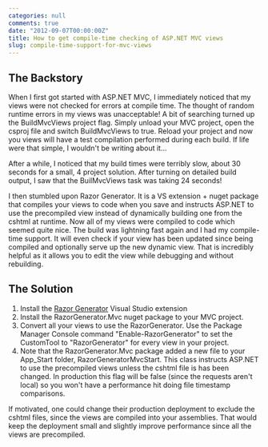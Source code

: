 ```yaml
---
categories: null
comments: true
date: "2012-09-07T00:00:00Z"
title: How to get compile-time checking of ASP.NET MVC views
slug: compile-time-support-for-mvc-views
---
```


<h2>The Backstory</h2>
<p>
    When I first got started with ASP.NET MVC, I immediately noticed that my views were not checked for errors at compile time.
    The thought of random runtime errors in my views was unacceptable! A bit of searching turned up the BuildMvcViews project
    flag. Simply unload your MVC project, open the csproj file and switch BuildMvcViews to true. Reload your project and
    now you views will have a test compilation performed during each build. If life were that simple, I wouldn't be writing about it...
</p>
<p>
    After a while, I noticed that my build times were terribly slow, about 30 seconds for a small, 4 project solution.
    After turning on detailed build output, I saw that the BuilMvcViews task was taking 24 seconds!
</p>
<p>
    I then stumbled upon Razor Generator. It is a VS extension + nuget package that compiles your views to code when you save and
    instructs ASP.NET to use the precompiled view instead of dynamically building one from the cshtml at runtime. Now all of my views
    were compiled to code which seemed quite nice. The build was lightning fast again and I had my compile-time support. It will even
    check if your view has been updated since being compiled and optionally serve up the new dynamic view. That is incredibly helpful as
    it allows you to edit the view while debugging and without rebuilding.
</p>

<h2>The Solution</h2>
<ol>
    <li>Install the <a href="http://razorgenerator.codeplex.com/">Razor Generator</a> Visual Studio extension</li>
    <li>Install the RazorGenerator.Mvc nuget package to your MVC project.</li>
    <li>Convert all your views to use the RazorGenerator. Use the Package Manager Console command
        "Enable-RazorGenerator" to set the CustomTool to "RazorGenerator" for every view in your project.</li>
    <li>Note that the RazorGenerator.Mvc package added a new file to your App_Start folder, RazorGeneratorMvcStart. This class
        instructs ASP.NET to use the precompiled views unless the cshtml file is has been changed. In production this flag will be
        false (since the requests aren't local) so you won't have a performance hit doing file timestamp comparisons.
    </li>
</ol>

<p>
    If motivated, one could change their production deployment to exclude the cshtml files, since the views are compiled into your assemblies. That would keep the deployment small and slightly improve performance since all the views are precompiled.
</p>
